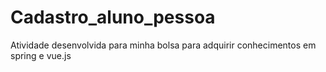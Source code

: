 # Cadastro_aluno_pessoa
Atividade desenvolvida para minha bolsa para adquirir conhecimentos em spring e vue.js

